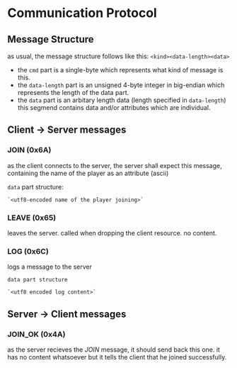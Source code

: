 # Communication Protocol

## Message Structure
as usual, the message structure follows like this:
`<kind><data-length><data>`

- the `cmd` part is a single-byte which represents what kind of message is this.
- the `data-length` part is an unsigned 4-byte integer in big-endian which represents the length of the data part.
- the `data` part is an arbitary length data (length specified in `data-length`) this segmend contains data and/or attributes which are individual.

## Client -> Server messages

### JOIN (0x6A)
as the client connects to the server, the server shall expect this message, containing the name of the player as an attribute (ascii)

`data` part structure:

    `<utf8-encoded name of the player joining>`

### LEAVE (0x65)
leaves the server. called when dropping the client resource.
no content.

### LOG (0x6C)
logs a message to the server

`data part structure`

    `<utf8 encoded log content>`

## Server -> Client messages

### JOIN_OK (0x4A)
as the server recieves the *JOIN* message, it should send back this one. it has no content whatsoever but it tells the client that he joined successfully.
